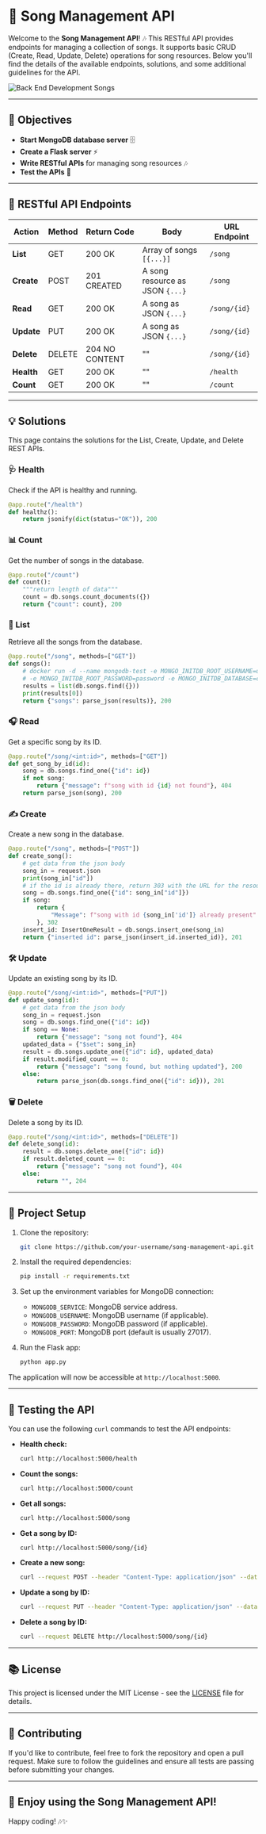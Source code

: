 # 🎵 Song Management API

Welcome to the **Song Management API**! 🎶 This RESTful API provides endpoints for managing a collection of songs. It supports basic CRUD (Create, Read, Update, Delete) operations for song resources. Below you'll find the details of the available endpoints, solutions, and some additional guidelines for the API.

 ![Back End Development Songs](https://github.com/Willie-Conway/Back-End-Development-Songs/blob/c7902455ce6a2988ed974963d9254e51273afc70/Screenshots/Back%20End%20Development%20Songs.gif)

---

## 🎯 Objectives

- **Start MongoDB database server** 🗄️
- **Create a Flask server** ⚡
- **Write RESTful APIs** for managing song resources 🎶
- **Test the APIs** 🧪

---

## 🚀 RESTful API Endpoints

| Action | Method | Return Code | Body | URL Endpoint |
|--------|--------|-------------|------|--------------|
| **List** | GET | 200 OK | Array of songs `[{...}]` | `/song` |
| **Create** | POST | 201 CREATED | A song resource as JSON `{...}` | `/song` |
| **Read** | GET | 200 OK | A song as JSON `{...}` | `/song/{id}` |
| **Update** | PUT | 200 OK | A song as JSON `{...}` | `/song/{id}` |
| **Delete** | DELETE | 204 NO CONTENT | "" | `/song/{id}` |
| **Health** | GET | 200 OK | "" | `/health` |
| **Count** | GET | 200 OK | "" | `/count` |

---

## 💡 Solutions

This page contains the solutions for the List, Create, Update, and Delete REST APIs.

### 🩺 Health
Check if the API is healthy and running.
```python
@app.route("/health")
def healthz():
    return jsonify(dict(status="OK")), 200
```

### 📊 Count
Get the number of songs in the database.
```python
@app.route("/count")
def count():
    """return length of data"""
    count = db.songs.count_documents({})
    return {"count": count}, 200
```

### 🎤 List
Retrieve all the songs from the database.
```python
@app.route("/song", methods=["GET"])
def songs():
    # docker run -d --name mongodb-test -e MONGO_INITDB_ROOT_USERNAME=user
    # -e MONGO_INITDB_ROOT_PASSWORD=password -e MONGO_INITDB_DATABASE=collection mongo
    results = list(db.songs.find({}))
    print(results[0])
    return {"songs": parse_json(results)}, 200
```

### 🎧 Read
Get a specific song by its ID.
```python
@app.route("/song/<int:id>", methods=["GET"])
def get_song_by_id(id):
    song = db.songs.find_one({"id": id})
    if not song:
        return {"message": f"song with id {id} not found"}, 404
    return parse_json(song), 200
```

### ✍️ Create
Create a new song in the database.
```python
@app.route("/song", methods=["POST"])
def create_song():
    # get data from the json body
    song_in = request.json
    print(song_in["id"])
    # if the id is already there, return 303 with the URL for the resource
    song = db.songs.find_one({"id": song_in["id"]})
    if song:
        return {
            "Message": f"song with id {song_in['id']} already present"
        }, 302
    insert_id: InsertOneResult = db.songs.insert_one(song_in)
    return {"inserted id": parse_json(insert_id.inserted_id)}, 201
```

### 🛠️ Update
Update an existing song by its ID.
```python
@app.route("/song/<int:id>", methods=["PUT"])
def update_song(id):
    # get data from the json body
    song_in = request.json
    song = db.songs.find_one({"id": id})
    if song == None:
        return {"message": "song not found"}, 404
    updated_data = {"$set": song_in}
    result = db.songs.update_one({"id": id}, updated_data)
    if result.modified_count == 0:
        return {"message": "song found, but nothing updated"}, 200
    else:
        return parse_json(db.songs.find_one({"id": id})), 201
```

### 🗑️ Delete
Delete a song by its ID.
```python
@app.route("/song/<int:id>", methods=["DELETE"])
def delete_song(id):
    result = db.songs.delete_one({"id": id})
    if result.deleted_count == 0:
        return {"message": "song not found"}, 404
    else:
        return "", 204
```

---

## 📄 Project Setup

1. Clone the repository:
   ```bash
   git clone https://github.com/your-username/song-management-api.git
   ```

2. Install the required dependencies:
   ```bash
   pip install -r requirements.txt
   ```

3. Set up the environment variables for MongoDB connection:
   - `MONGODB_SERVICE`: MongoDB service address.
   - `MONGODB_USERNAME`: MongoDB username (if applicable).
   - `MONGODB_PASSWORD`: MongoDB password (if applicable).
   - `MONGODB_PORT`: MongoDB port (default is usually 27017).

4. Run the Flask app:
   ```bash
   python app.py
   ```

The application will now be accessible at `http://localhost:5000`.

---

## 🧪 Testing the API

You can use the following `curl` commands to test the API endpoints:

- **Health check:**
  ```bash
  curl http://localhost:5000/health
  ```

- **Count the songs:**
  ```bash
  curl http://localhost:5000/count
  ```

- **Get all songs:**
  ```bash
  curl http://localhost:5000/song
  ```

- **Get a song by ID:**
  ```bash
  curl http://localhost:5000/song/{id}
  ```

- **Create a new song:**
  ```bash
  curl --request POST --header "Content-Type: application/json" --data '{"id": 101, "title": "New Song", "lyrics": "These are the lyrics."}' http://localhost:5000/song
  ```

- **Update a song by ID:**
  ```bash
  curl --request PUT --header "Content-Type: application/json" --data '{"title": "Updated Song", "lyrics": "Updated lyrics."}' http://localhost:5000/song/{id}
  ```

- **Delete a song by ID:**
  ```bash
  curl --request DELETE http://localhost:5000/song/{id}
  ```

---

## 📚 License

This project is licensed under the MIT License - see the [LICENSE](LICENSE) file for details.

---

## 👋 Contributing

If you'd like to contribute, feel free to fork the repository and open a pull request. Make sure to follow the guidelines and ensure all tests are passing before submitting your changes.

---

## 🎉 Enjoy using the Song Management API!

Happy coding! 🎶✨
